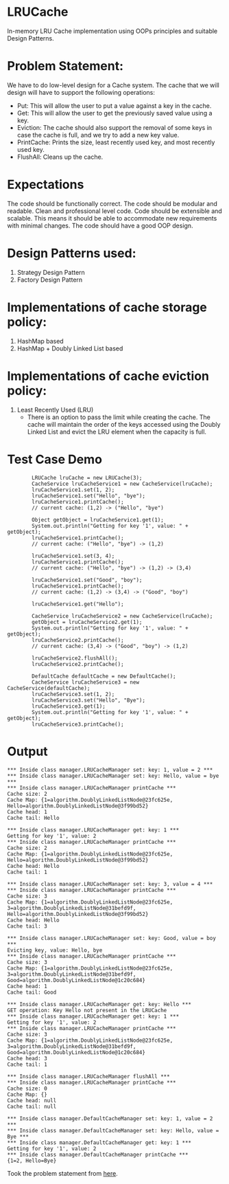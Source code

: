 # LRUCache
In-memory LRU Cache implementation using OOPs principles and suitable Design Patterns.

# Problem Statement:
We have to do low-level design for a Cache system. The cache that we will design will have to support the following operations:
- Put: This will allow the user to put a value against a key in the cache.
- Get: This will allow the user to get the previously saved value using a key.
- Eviction: The cache should also support the removal of some keys in case the cache is full, and we try to add a new key value.
- PrintCache: Prints the size, least recently used key, and most recently used key.
- FlushAll: Cleans up the cache.

# Expectations
The code should be functionally correct.
The code should be modular and readable. Clean and professional level code.
Code should be extensible and scalable. This means it should be able to accommodate new requirements with minimal changes.
The code should have a good OOP design.

# Design Patterns used:
1. Strategy Design Pattern
2. Factory Design Pattern

# Implementations of cache storage policy:
1. HashMap based
2. HashMap + Doubly Linked List based

# Implementations of cache eviction policy:
1. Least Recently Used (LRU)
   - There is an option to pass the limit while creating the cache. The cache will maintain the order of the keys accessed using the Doubly Linked List and evict the LRU element when the capacity is full.
  
# Test Case Demo

```
        LRUCache lruCache = new LRUCache(3);
        CacheService lruCacheService1 = new CacheService(lruCache);
        lruCacheService1.set(1, 2);
        lruCacheService1.set("Hello", "bye");
        lruCacheService1.printCache();
        // current cache: (1,2) -> ("Hello", "bye")

        Object getObject = lruCacheService1.get(1);
        System.out.println("Getting for key '1', value: " + getObject);
        lruCacheService1.printCache();
        // current cache: ("Hello", "bye") -> (1,2)

        lruCacheService1.set(3, 4);
        lruCacheService1.printCache();
        // current cache: ("Hello", "bye") -> (1,2) -> (3,4)

        lruCacheService1.set("Good", "boy");
        lruCacheService1.printCache();
        // current cache: (1,2) -> (3,4) -> ("Good", "boy")

        lruCacheService1.get("Hello");

        CacheService lruCacheService2 = new CacheService(lruCache);
        getObject = lruCacheService2.get(1);
        System.out.println("Getting for key '1', value: " + getObject);
        lruCacheService2.printCache();
        // current cache: (3,4) -> ("Good", "boy") -> (1,2)

        lruCacheService2.flushAll();
        lruCacheService2.printCache();

        DefaultCache defaultCache = new DefaultCache();
        CacheService lruCacheService3 = new CacheService(defaultCache);
        lruCacheService3.set(1, 2);
        lruCacheService3.set("Hello", "Bye");
        lruCacheService3.get(1);
        System.out.println("Getting for key '1', value: " + getObject);
        lruCacheService3.printCache();
```

# Output

```
*** Inside class manager.LRUCacheManager set: key: 1, value = 2 ***
*** Inside class manager.LRUCacheManager set: key: Hello, value = bye ***
*** Inside class manager.LRUCacheManager printCache ***
Cache size: 2
Cache Map: {1=algorithm.DoublyLinkedListNode@23fc625e, Hello=algorithm.DoublyLinkedListNode@3f99bd52}
Cache head: 1
Cache tail: Hello

*** Inside class manager.LRUCacheManager get: key: 1 ***
Getting for key '1', value: 2
*** Inside class manager.LRUCacheManager printCache ***
Cache size: 2
Cache Map: {1=algorithm.DoublyLinkedListNode@23fc625e, Hello=algorithm.DoublyLinkedListNode@3f99bd52}
Cache head: Hello
Cache tail: 1

*** Inside class manager.LRUCacheManager set: key: 3, value = 4 ***
*** Inside class manager.LRUCacheManager printCache ***
Cache size: 3
Cache Map: {1=algorithm.DoublyLinkedListNode@23fc625e, 3=algorithm.DoublyLinkedListNode@31befd9f, Hello=algorithm.DoublyLinkedListNode@3f99bd52}
Cache head: Hello
Cache tail: 3

*** Inside class manager.LRUCacheManager set: key: Good, value = boy ***
Evicting key, value: Hello, bye
*** Inside class manager.LRUCacheManager printCache ***
Cache size: 3
Cache Map: {1=algorithm.DoublyLinkedListNode@23fc625e, 3=algorithm.DoublyLinkedListNode@31befd9f, Good=algorithm.DoublyLinkedListNode@1c20c684}
Cache head: 1
Cache tail: Good

*** Inside class manager.LRUCacheManager get: key: Hello ***
GET operation: Key Hello not present in the LRUCache
*** Inside class manager.LRUCacheManager get: key: 1 ***
Getting for key '1', value: 2
*** Inside class manager.LRUCacheManager printCache ***
Cache size: 3
Cache Map: {1=algorithm.DoublyLinkedListNode@23fc625e, 3=algorithm.DoublyLinkedListNode@31befd9f, Good=algorithm.DoublyLinkedListNode@1c20c684}
Cache head: 3
Cache tail: 1

*** Inside class manager.LRUCacheManager flushAll ***
*** Inside class manager.LRUCacheManager printCache ***
Cache size: 0
Cache Map: {}
Cache head: null
Cache tail: null

*** Inside class manager.DefaultCacheManager set: key: 1, value = 2 ***
*** Inside class manager.DefaultCacheManager set: key: Hello, value = Bye ***
*** Inside class manager.DefaultCacheManager get: key: 1 ***
Getting for key '1', value: 2
*** Inside class manager.DefaultCacheManager printCache ***
{1=2, Hello=Bye}
```

Took the problem statement from [here](https://github.com/anomaly2104/cache-low-level-system-design/blob/master/problem-statement.md).
